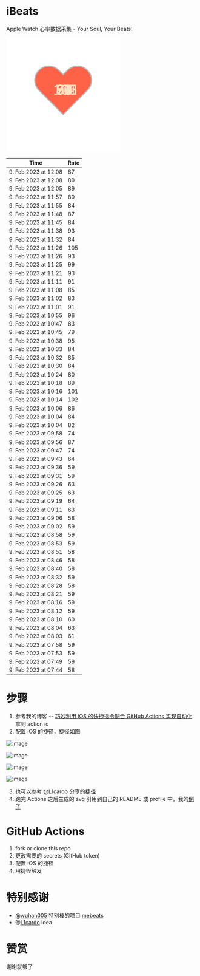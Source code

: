 # iBeats
Apple Watch 心率数据采集 - Your Soul, Your Beats!

![](./files/heart.svg)

<!--START_SECTION:my_heart_rate-->
| Time | Rate | 
 | ---- | ---- | 
| 9. Feb 2023 at 12:08 | 87 |
| 9. Feb 2023 at 12:08 | 80 |
| 9. Feb 2023 at 12:05 | 89 |
| 9. Feb 2023 at 11:57 | 80 |
| 9. Feb 2023 at 11:55 | 84 |
| 9. Feb 2023 at 11:48 | 87 |
| 9. Feb 2023 at 11:45 | 84 |
| 9. Feb 2023 at 11:38 | 93 |
| 9. Feb 2023 at 11:32 | 84 |
| 9. Feb 2023 at 11:26 | 105 |
| 9. Feb 2023 at 11:26 | 93 |
| 9. Feb 2023 at 11:25 | 99 |
| 9. Feb 2023 at 11:21 | 93 |
| 9. Feb 2023 at 11:11 | 91 |
| 9. Feb 2023 at 11:08 | 85 |
| 9. Feb 2023 at 11:02 | 83 |
| 9. Feb 2023 at 11:01 | 91 |
| 9. Feb 2023 at 10:55 | 96 |
| 9. Feb 2023 at 10:47 | 83 |
| 9. Feb 2023 at 10:45 | 79 |
| 9. Feb 2023 at 10:38 | 95 |
| 9. Feb 2023 at 10:33 | 84 |
| 9. Feb 2023 at 10:32 | 85 |
| 9. Feb 2023 at 10:30 | 84 |
| 9. Feb 2023 at 10:24 | 80 |
| 9. Feb 2023 at 10:18 | 89 |
| 9. Feb 2023 at 10:16 | 101 |
| 9. Feb 2023 at 10:14 | 102 |
| 9. Feb 2023 at 10:06 | 86 |
| 9. Feb 2023 at 10:04 | 84 |
| 9. Feb 2023 at 10:04 | 82 |
| 9. Feb 2023 at 09:58 | 74 |
| 9. Feb 2023 at 09:56 | 87 |
| 9. Feb 2023 at 09:47 | 74 |
| 9. Feb 2023 at 09:43 | 64 |
| 9. Feb 2023 at 09:36 | 59 |
| 9. Feb 2023 at 09:31 | 59 |
| 9. Feb 2023 at 09:26 | 63 |
| 9. Feb 2023 at 09:25 | 63 |
| 9. Feb 2023 at 09:19 | 64 |
| 9. Feb 2023 at 09:11 | 63 |
| 9. Feb 2023 at 09:06 | 58 |
| 9. Feb 2023 at 09:02 | 59 |
| 9. Feb 2023 at 08:58 | 59 |
| 9. Feb 2023 at 08:53 | 59 |
| 9. Feb 2023 at 08:51 | 58 |
| 9. Feb 2023 at 08:46 | 58 |
| 9. Feb 2023 at 08:40 | 58 |
| 9. Feb 2023 at 08:32 | 59 |
| 9. Feb 2023 at 08:28 | 58 |
| 9. Feb 2023 at 08:21 | 59 |
| 9. Feb 2023 at 08:16 | 59 |
| 9. Feb 2023 at 08:12 | 59 |
| 9. Feb 2023 at 08:10 | 60 |
| 9. Feb 2023 at 08:04 | 63 |
| 9. Feb 2023 at 08:03 | 61 |
| 9. Feb 2023 at 07:58 | 59 |
| 9. Feb 2023 at 07:53 | 59 |
| 9. Feb 2023 at 07:49 | 59 |
| 9. Feb 2023 at 07:44 | 58 |

<!--END_SECTION:my_heart_rate-->

# 步骤
1. 参考我的博客 -- [巧妙利用 iOS 的快捷指令配合 GitHub Actions 实现自动化](https://github.com/yihong0618/gitblog/issues/198) 拿到 action id
2. 配置 iOS 的捷径，捷径如图

![image](https://user-images.githubusercontent.com/15976103/122154218-0db0b480-ce97-11eb-93bb-5aec07c558dc.png)

![image](https://user-images.githubusercontent.com/15976103/122154236-186b4980-ce97-11eb-8e4b-70551a0391ae.png)

![image](https://user-images.githubusercontent.com/15976103/122154268-2d47dd00-ce97-11eb-902e-3acf292265a9.png)

![image](https://user-images.githubusercontent.com/15976103/122174055-fa144680-ceb4-11eb-9be2-3eb83cd516f7.png)

3. 也可以参考 @L1cardo 分享的[捷径](https://www.icloud.com/shortcuts/6ab6047b459c41ad822ad6b94b1c03d4)
4. 跑完 Actions 之后生成的 svg 引用到自己的 README 或 profile 中，我的[例子](https://github.com/yihong0618) 

# GitHub Actions

1. fork or clone this repo
2. 更改需要的 secrets (GitHub token)
3. 配置 iOS 的捷径
4. 用捷径触发

# 特别感谢
- @[wuhan005](https://github.com/wuhan005) 特别棒的项目 [mebeats](https://github.com/wuhan005/mebeats)
- @[L1cardo](https://github.com/L1cardo) idea

# 赞赏
谢谢就够了
